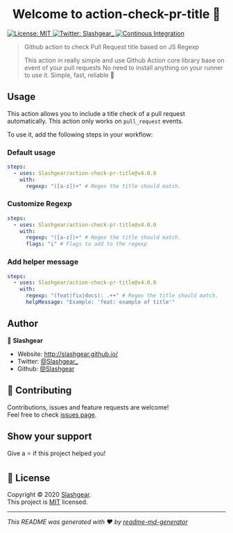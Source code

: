 <h1 align="center">Welcome to action-check-pr-title 👋</h1>
<p>
  <a href="https://github.com/Slashgear/action-check-pr-title/blob/main/LICENSE" target="_blank">
    <img alt="License: MIT" src="https://img.shields.io/badge/License-MIT-yellow.svg" />
  </a>
  <a href="https://twitter.com/Slashgear\_" target="_blank">
    <img alt="Twitter: Slashgear_" src="https://img.shields.io/twitter/follow/Slashgear_.svg?style=social" />
  </a>
  <a href="https://github.com/Slashgear/action-check-pr-title/actions/workflows/ci.yml" target="_blank">
    <img alt="Continous Integration" src="https://github.com/Slashgear/action-check-pr-title/actions/workflows/ci.yml/badge.svg" />
  </a>
</p>

> Github action to check Pull Request title based on JS Regexp
>
> This action in really simple and use Github Action core library base on event of your pull requests
> No need to install anything on your runner to use it.
> Simple, fast, reliable 🎉

## Usage

This action allows you to include a title check of a pull request automatically. This action only works on `pull_request` events.

To use it, add the following steps in your workflow:

### Default usage

```yaml
steps:
  - uses: Slashgear/action-check-pr-title@v4.0.0
    with:
      regexp: "([a-z])+" # Regex the title should match.
```

### Customize Regexp

```yaml
steps:
  - uses: Slashgear/action-check-pr-title@v4.0.0
    with:
      regexp: "([a-z])+" # Regex the title should match.
      flags: "i" # Flags to add to the regexp
```

### Add helper message

```yaml
steps:
  - uses: Slashgear/action-check-pr-title@v4.0.0
    with:
      regexp: "(feat|fix|docs): .++" # Regex the title should match.
      helpMessage: "Example: 'feat: example of title'"
```

## Author

👤 **Slashgear**

- Website: http://slashgear.github.io/
- Twitter: [@Slashgear\_](https://twitter.com/Slashgear_)
- Github: [@Slashgear](https://github.com/Slashgear)

## 🤝 Contributing

Contributions, issues and feature requests are welcome!<br />Feel free to check [issues page](https://github.com/Slashgear/action-check-pr-title/issues).

## Show your support

Give a ⭐️ if this project helped you!

## 📝 License

Copyright © 2020 [Slashgear](https://github.com/Slashgear).<br />
This project is [MIT](https://github.com/Slashgear/action-check-pr-title/blob/main/LICENSE) licensed.

---

_This README was generated with ❤️ by [readme-md-generator](https://github.com/kefranabg/readme-md-generator)_

